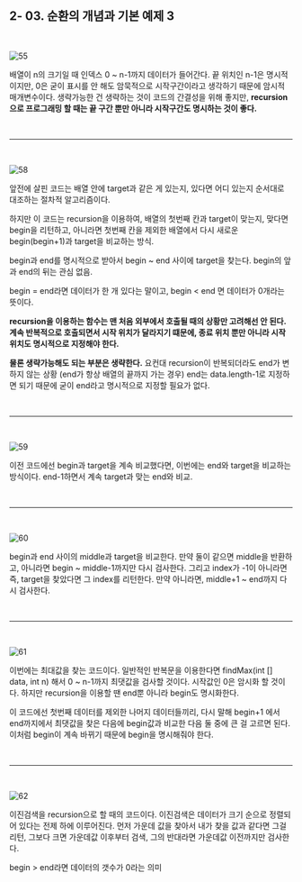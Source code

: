 ## 2- 03. 순환의 개념과 기본 예제 3

<br>

![55](https://user-images.githubusercontent.com/75867748/111030802-93ac0200-8447-11eb-9233-e77698777faa.png)

배열이 n의 크기일 때 인덱스 0 ~ n-1까지 데이터가 들어간다. 끝 위치인 n-1은 명시적이지만, 0은 굳이 표시를 안 해도 암묵적으로 시작구간이라고 생각하기 때문에 암시적 매개변수이다. 생략가능한 건 생략하는 것이 코드의 간결성을 위해 좋지만, <b>recursion으로 프로그래밍 할 때는 끝 구간 뿐만 아니라 시작구간도 명시하는 것이 좋다.</b>

<br>

---

<br>

![58](https://user-images.githubusercontent.com/75867748/111030968-92c7a000-8448-11eb-946e-3c6c9f46746f.png)

앞전에 살핀 코드는 배열 안에 target과 같은 게 있는지, 있다면 어디 있는지 순서대로 대조하는 절차적 알고리즘이다.

하지만 이 코드는 recursion을 이용하여, 배열의 첫번째 칸과 target이 맞는지, 맞다면 begin을 리턴하고, 아니라면 첫번째 칸을 제외한 배열에서 다시 새로운 begin(begin+1)과 target을 비교하는 방식.

begin과 end를 명시적으로 받아서 begin ~ end 사이에 target을 찾는다. begin의 앞과 end의 뒤는 관심 없음.

begin = end라면 데이터가 한 개 있다는 말이고, begin < end 면 데이터가 0개라는 뜻이다.

<b>recursion을 이용하는 함수는 맨 처음 외부에서 호출될 때의 상황만 고려해선 안 된다. 계속 반복적으로 호출되면서 시작 위치가 달라지기 떄문에, 종료 위치 뿐만 아니라 시작 위치도 명시적으로 지정해야 한다.

물론 생략가능해도 되는 부분은 생략한다.</b> 요컨대 recursion이 반복되더라도 end가 변하지 않는 상황 (end가 항상 배열의 끝까지 가는 경우) end는 data.length-1로 지정하면 되기 때문에 굳이 end라고 명시적으로 지정할 필요가 없다.

<br>

---

<br>

![59](https://user-images.githubusercontent.com/75867748/111031297-349bbc80-844a-11eb-9ffc-d698e9af23f9.png)

이전 코드에선 begin과 target을 계속 비교했다면, 이번에는 end와 target을 비교하는 방식이다. end-1하면서 계속 target과 맞는 end와 비교.

<br>

---

<br>

![60](https://user-images.githubusercontent.com/75867748/111031376-a542d900-844a-11eb-8eea-d123d76ff0e9.png)

begin과 end 사이의 middle과 target을 비교한다. 만약 둘이 같으면 middle을 반환하고, 아니라면 begin ~ middle-1까지만 다시 검사한다. 그리고 index가 -1이 아니라면 즉, target을 찾았다면 그 index를 리턴한다. 만약 아니라면, middle+1 ~ end까지 다시 검사한다.

<br>

---

<br>

![61](https://user-images.githubusercontent.com/75867748/111031586-a1638680-844b-11eb-920d-a314b1bfe572.png)

이번에는 최대값을 찾는 코드이다. 일반적인 반복문을 이용한다면 findMax(int [] data, int n) 해서 0 ~ n-1까지 최댓값을 검사할 것이다. 시작값인 0은 암시화 할 것이다. 하지만 recursion을 이용할 땐 end뿐 아니라 begin도 명시화한다.

이 코드에선 첫번째 데이터를 제외한 나머지 데이터들끼리, 다시 말해 begin+1 에서 end까지에서 최댓값을 찾은 다음에 begin값과 비교한 다음 둘 중에 큰 걸 고르면 된다. 이처럼 begin이 계속 바뀌기 때문에 begin을 명시해줘야 한다.

<br>

---

<br>

![62](https://user-images.githubusercontent.com/75867748/111031796-a248e800-844c-11eb-81f3-5bdf0819be9c.png)

이진검색을 recursion으로 할 때의 코드이다. 이진검색은 데이터가 크기 순으로 정렬되어 있다는 전제 하에 이루어진다.
먼저 가운데 값을 찾아서 내가 찾을 값과 같다면 그걸 리턴, 그보다 크면 가운데값 이후부터 검색, 그의 반대라면 가운데값 이전까지만 검사한다.

begin > end라면 데이터의 갯수가 0라는 의미
